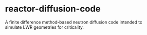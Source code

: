 # reactor-diffusion-code
A finite difference method-based neutron diffusion code intended to simulate LWR geometries for criticality.

